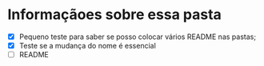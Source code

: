 Informaçãoes sobre essa pasta
==============================

- [x] Pequeno teste para saber se posso colocar vários README nas pastas;
- [x] Teste se a mudança do nome é essencial
- [ ] README
